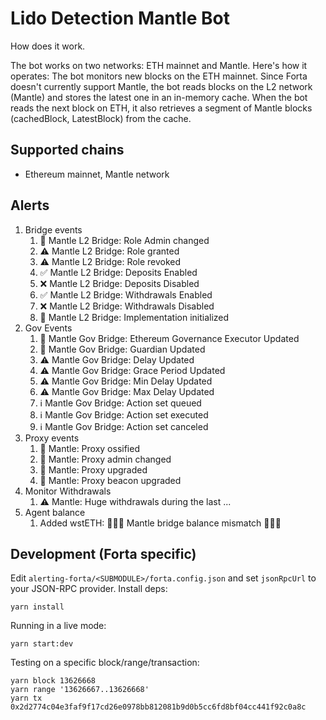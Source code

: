 # Lido Detection Mantle Bot

How does it work.

The bot works on two networks: ETH mainnet and Mantle.
Here's how it operates: The bot monitors new blocks on the ETH mainnet.
Since Forta doesn't currently support Mantle, the bot reads blocks on the L2 network (Mantle) and stores the latest one
in an in-memory cache.
When the bot reads the next block on ETH, it also retrieves a segment of Mantle blocks (cachedBlock, LatestBlock) from
the cache.

## Supported chains

- Ethereum mainnet, Mantle network

## Alerts

1. Bridge events
   1. 🚨 Mantle L2 Bridge: Role Admin changed
   2. ⚠️ Mantle L2 Bridge: Role granted
   3. ⚠️ Mantle L2 Bridge: Role revoked
   4. ✅ Mantle L2 Bridge: Deposits Enabled
   5. ❌ Mantle L2 Bridge: Deposits Disabled
   6. ✅ Mantle L2 Bridge: Withdrawals Enabled
   7. ❌ Mantle L2 Bridge: Withdrawals Disabled
   8. 🚨 Mantle L2 Bridge: Implementation initialized
2. Gov Events
   1. 🚨 Mantle Gov Bridge: Ethereum Governance Executor Updated
   2. 🚨 Mantle Gov Bridge: Guardian Updated
   3. ⚠️ Mantle Gov Bridge: Delay Updated
   4. ⚠️ Mantle Gov Bridge: Grace Period Updated
   5. ⚠️ Mantle Gov Bridge: Min Delay Updated
   6. ⚠️ Mantle Gov Bridge: Max Delay Updated
   7. ℹ Mantle Gov Bridge: Action set queued
   8. ℹ Mantle Gov Bridge: Action set executed
   9. ℹ Mantle Gov Bridge: Action set canceled
3. Proxy events
   1. 🚨 Mantle: Proxy ossified
   2. 🚨 Mantle: Proxy admin changed
   3. 🚨 Mantle: Proxy upgraded
   4. 🚨 Mantle: Proxy beacon upgraded
4. Monitor Withdrawals
   1. ⚠️ Mantle: Huge withdrawals during the last ...
5. Agent balance
   1. Added wstETH: 🚨🚨🚨 Mantle bridge balance mismatch 🚨🚨🚨

## Development (Forta specific)

Edit `alerting-forta/<SUBMODULE>/forta.config.json` and set `jsonRpcUrl` to your JSON-RPC provider. Install deps:

```
yarn install
```

Running in a live mode:

```
yarn start:dev
```

Testing on a specific block/range/transaction:

```
yarn block 13626668
yarn range '13626667..13626668'
yarn tx 0x2d2774c04e3faf9f17cd26e0978bb812081b9d0b5cc6fd8bf04cc441f92c0a8c
```

